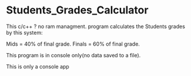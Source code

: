 # Students_Grades_Calculator
 
This c/c++ ? no ram managment. program calculates the Students grades by this system: 

Mids = 40% of final grade.
Finals = 60% of final grade.


This program is in console only(no data saved to a file).


This is only a console app 
